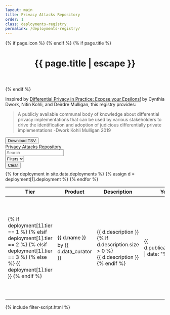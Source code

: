 ```yaml
---
layout: main
title: Privacy Attacks Repository
order: 1
class: deployments-registry
permalink: /deployments-registry/
---
```


<div class="home-page">
<div class="main-content" markdown="1">

{% if page.icon %}
    <i class="fa-solid fa-2xl {{ page.icon }} page-icon"></i>
{% endif %}
{% if page.title %}
<header>
    <h1 class="post-title">{{ page.title | escape }}</h1>
</header>
{% endif %}

Inspired by [Differential Privacy in Practice: Expose your Epsilons!](https://journalprivacyconfidentiality.org/index.php/jpc/article/view/689) by Cynthia Dwork, Nitin Kohli, and Deirdre Mulligan, this registry provides: 

> A publicly available communal body of knowledge about differential privacy implementations that can be used by various stakeholders to drive the identification and adoption of judicious differentially private implementations -Dwork Kohli Mulligan 2019

<button>
    <a download="registry.tsv" id="download-tsv">Download TSV</a>
</button>
<script>
    const deployments = {{ site.data.deployments | jsonify }};
</script>
<script type="module" src="{{ '/assets/js/download-tsv.js' | relative_url }}"></script>

<!-- Filters Section -->
<div class="filters-container">
    <div style="white-space: nowrap">Privacy Attacks Repository</div>
    <div class="filter-row" style="justify-content: right">
        <div class="filter-group">
            <input type="text" id="search-filter" placeholder="Search">
        </div>
        <div class="filter-group">
            <select id="visible-filters">
                <option value="">Filters</option>
            </select>
        </div>
        <div class="filter-actions">
            <button id="clear-filters" title="Clear all filters">Clear</button>
        </div>
    </div>
</div>

<div class="filters-container" style="margin-top: 0.5rem">
    <div class="filter-row">
        <div class="filter-group" id="curator-filter-group" style="display: none;">
            <label for="curator-filter">Curator:</label>
            <select id="curator-filter">
                <option value="">All Curators</option>
            </select>
        </div>
        <div class="filter-group" id="model-filter-group" style="display: none;">
            <label for="model-filter">Model:</label>
            <select id="model-filter">
                <option value="">All Models</option>
            </select>
        </div>
        <div class="filter-group" id="product-filter-group" style="display: none;">
            <label for="product-filter">Product:</label>
            <select id="product-filter">
                <option value="">All Products</option>
            </select>
        </div>
        <div class="filter-group" id="flavor-filter-group" style="display: none;">
            <label for="flavor-filter">Flavor:</label>
            <select id="flavor-filter">
                <option value="">All Flavors</option>
            </select>
        </div>
        <div class="filter-group" id="privacy-unit-filter-group" style="display: none;">
            <label for="privacy-unit-filter">Privacy Unit:</label>
            <select id="privacy-unit-filter">
                <option value="">All Privacy Units</option>
            </select>
        </div>
        <div class="filter-group" id="tier-filter-group" style="display: none;">
            <label for="tier-filter">Tier:</label>
            <select id="tier-filter">
                <option value="">All Tiers</option>
            </select>
        </div>
        <div class="filter-group" id="year-filter-group" style="display: none;">
            <label for="year-filter">Year:</label>
            <select id="year-filter">
                <option value="">All Years</option>
            </select>
        </div>
    </div>
</div>

<div class="table-container">
<table id="deployments-table">
    <thead>
        <tr>
            <th style="text-align: center; width: 35px;">Tier</th>
            <th style="width: 20%;">Product</th>
            <th style="width: 20%;">Description</th>
            <th style="min-width: 60px;">Year</th>
            <th style="width: 15%; min-width: 100px">Flavor name</th>
            <th style="width: 15%; min-width: 100px">Privacy Loss</th>
            <th style="min-width: 70px">Model</th>
            <th style="width: 10%; min-width: 80px">Accounting</th>
            <th style="width: 10%; min-width: 80px">Implementation</th>
        </tr>
    </thead>
    <tbody>
    {% for deployment in site.data.deployments %}
        {% assign d = deployment[1].deployment %}
        <tr class="deployment-row" data-index="{{ forloop.index0 }}">
            <td class='tier-column' data-tier="{{ deployment[1].tier }}">
                <div class='tiers'>
                    {% if deployment[1].tier == 1 %}
                        <i class="fa-solid fa-circle"></i>
                        <i class="fa-regular fa-circle"></i>
                        <i class="fa-regular fa-circle"></i>
                    {% elsif deployment[1].tier == 2 %}
                        <i class="fa-solid fa-circle"></i>
                        <i class="fa-solid fa-circle"></i>
                        <i class="fa-regular fa-circle"></i>
                    {% elsif deployment[1].tier == 3 %}
                        <i class="fa-solid fa-circle"></i>
                        <i class="fa-solid fa-circle"></i>
                        <i class="fa-solid fa-circle"></i>
                    {% else %}
                        {{ deployment[1].tier }}
                    {% endif %}
                </div>
            </td>
            <td style="width: 15%;">
                <div style="color: #181818; font-weight: 500; margin-bottom: 4px">{{ d.name }}</div>
                <div>by {{ d.data_curator }}</div>
            </td>
            <td class="product-description">
                <span class="description-text">{{ d.description }}</span>
                {% if d.description.size > 0 %}
                    <div class="description-window">
                        {{ d.description }}
                    </div>
                {% endif %}
            </td>
            <td style="min-width: 60px;">{{ d.publication_date | date: "%Y" }}</td>
            <td>{{ d.dp_flavor.name }}</td>
            <td>
                {% if d.privacy_loss.privacy_unit %}
                    <div style="font-weight: 500; margin-bottom: 4px; font-size: 12px">{{ d.privacy_loss.privacy_unit }}</div>
                {% endif %}
                {% if d.privacy_loss.privacy_parameters.epsilon %}
                    ε:&nbsp;{{ d.privacy_loss.privacy_parameters.epsilon }}<br>
                {% endif %}
                {% if d.privacy_loss.privacy_parameters.delta %}
                    δ:&nbsp;{{ d.privacy_loss.privacy_parameters.delta }}<br>
                {% endif %}
                {% if d.privacy_loss.privacy_parameters.rho %}
                    ρ:&nbsp;{{ d.privacy_loss.privacy_parameters.rho }}<br>
                {% endif %}
            </td>
            <td>{{ d.model.model_name }}</td>
            <td> - </td>
            <td> - </td>
        </tr>
    {% endfor %}
    </tbody>
</table>
</div>

</div>

<div class="side-panel-container">
    <div class="side-panel">
        <div class="side-panel-content" id="deployment-details">
        </div>
    </div>
</div>
</div>

<!-- Hidden deployment data for JavaScript -->
<script type="application/json" id="deployments-data">
[
{% for deployment in site.data.deployments %}
    {% assign d = deployment[1].deployment %}
    {{ d | jsonify }}{% unless forloop.last %},{% endunless %}
{% endfor %}
]
</script>

{% include filter-script.html %}
